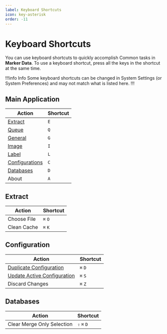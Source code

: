 ```yaml
---
label: Keyboard Shortcuts
icon: key-asterisk
order: -11
---
```

# Keyboard Shortcuts

You can use keyboard shortcuts to quickly accomplish Common tasks in **Marker Data**. To use a keyboard shortcut, press all the keys in the shortcut at the same time.

!!!info Info
Some keyboard shortcuts can be changed in System Settings (or System Preferences) and may not match what is listed here.
!!!

## Main Application

| Action | Shortcut |
|---|---|
| [Extract](/user-guide/extract) | `E` |
| [Queue](/user-guide/queue) | `Q` |
| [General](/user-guide/general) | `G` |
| [Image](/user-guide/image) | `I` |
| [Label](/user-guide/label) | `L` |
| [Configurations](/user-guide/configurations) | `C` |
| [Databases](/user-guide/databases) | `D` |
| About | `A`|

## Extract

| Action | Shortcut |
|---|---|
| Choose File | `⌘` `O` |
| Clean Cache | `⌘` `K` |

## Configuration

| Action | Shortcut |
|---|---|
| [Duplicate Configuration](/user-guide/configurations/#duplicate-configuration) | `⌘` `D` |
| [Update Active Configuration](/user-guide/configurations/#update-active-configuration) | `⌘` `S` |
| Discard Changes | `⌘` `Z` |

## Databases

| Action | Shortcut |
|---|---|
| Clear Merge Only Selection | `⇧` `⌘` `D` |
